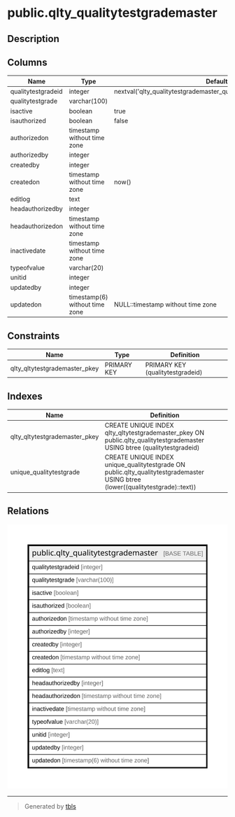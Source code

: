 # public.qlty_qualitytestgrademaster

## Description

## Columns

| Name | Type | Default | Nullable | Children | Parents | Comment |
| ---- | ---- | ------- | -------- | -------- | ------- | ------- |
| qualitytestgradeid | integer | nextval('qlty_qualitytestgrademaster_qualitytestgradeid_seq'::regclass) | false |  |  |  |
| qualitytestgrade | varchar(100) |  | true |  |  |  |
| isactive | boolean | true | false |  |  |  |
| isauthorized | boolean | false | false |  |  |  |
| authorizedon | timestamp without time zone |  | true |  |  |  |
| authorizedby | integer |  | true |  |  |  |
| createdby | integer |  | true |  |  |  |
| createdon | timestamp without time zone | now() | true |  |  |  |
| editlog | text |  | true |  |  |  |
| headauthorizedby | integer |  | true |  |  |  |
| headauthorizedon | timestamp without time zone |  | true |  |  |  |
| inactivedate | timestamp without time zone |  | true |  |  |  |
| typeofvalue | varchar(20) |  | true |  |  |  |
| unitid | integer |  | true |  |  |  |
| updatedby | integer |  | true |  |  |  |
| updatedon | timestamp(6) without time zone | NULL::timestamp without time zone | true |  |  |  |

## Constraints

| Name | Type | Definition |
| ---- | ---- | ---------- |
| qlty_qltytestgrademaster_pkey | PRIMARY KEY | PRIMARY KEY (qualitytestgradeid) |

## Indexes

| Name | Definition |
| ---- | ---------- |
| qlty_qltytestgrademaster_pkey | CREATE UNIQUE INDEX qlty_qltytestgrademaster_pkey ON public.qlty_qualitytestgrademaster USING btree (qualitytestgradeid) |
| unique_qualitytestgrade | CREATE UNIQUE INDEX unique_qualitytestgrade ON public.qlty_qualitytestgrademaster USING btree (lower((qualitytestgrade)::text)) |

## Relations

![er](public.qlty_qualitytestgrademaster.svg)

---

> Generated by [tbls](https://github.com/k1LoW/tbls)
